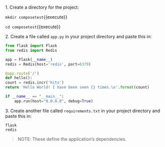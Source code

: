 1\. Create a directory for the project:

`mkdir composetest`{{execute}}

`cd composetest`{{execute}}

2\. Create a file called `app.py` in your project directory and paste this in:

```python
from flask import Flask
from redis import Redis

app = Flask(__name__)
redis = Redis(host='redis', port=6379)

@app.route('/')
def hello():
count = redis.incr('hits')
return 'Hello World! I have been seen {} times.\n'.format(count)

if __name__ == "__main__":
    app.run(host="0.0.0.0", debug=True)
```

3\. Create another file called `requirements.txt` in your project directory and paste this in:

```
flask
redis
```

> NOTE: These define the application’s dependencies.
